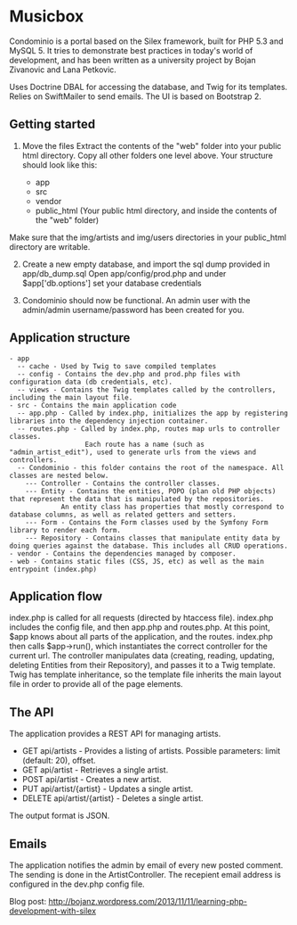 Musicbox
========
Condominio is a portal based on the Silex framework, built for PHP 5.3 and MySQL 5.
It tries to demonstrate best practices in today's world of development, and has
been written as a university project by Bojan Zivanovic and Lana Petkovic.

Uses Doctrine DBAL for accessing the database, and Twig for its templates.
Relies on SwiftMailer to send emails.
The UI is based on Bootstrap 2.

Getting started
---------------
1. Move the files
Extract the contents of the "web" folder into your public html directory.
Copy all other folders one level above. Your structure should look like this:

    - app
    - src
    - vendor
    - public_html (Your public html directory, and inside the contents of the "web" folder)

Make sure that the img/artists and img/users directories in your public_html directory
are writable.

2. Create a new empty database, and import the sql dump provided in app/db_dump.sql
Open app/config/prod.php and under $app['db.options'] set your database credentials

3. Condominio should now be functional. An admin user with the admin/admin username/password has been created for you.

Application structure
---------------------

    - app
      -- cache - Used by Twig to save compiled templates
      -- config - Contains the dev.php and prod.php files with configuration data (db credentials, etc).
      -- views - Contains the Twig templates called by the controllers, including the main layout file.
    - src - Contains the main application code
      -- app.php - Called by index.php, initializes the app by registering libraries into the dependency injection container.
      -- routes.php - Called by index.php, routes map urls to controller classes.
                       Each route has a name (such as "admin_artist_edit"), used to generate urls from the views and controllers.
      -- Condominio - this folder contains the root of the namespace. All classes are nested below.
        --- Controller - Contains the controller classes.
        --- Entity - Contains the entities, POPO (plan old PHP objects) that represent the data that is manipulated by the repositories.
                 An entity class has properties that mostly correspond to database columns, as well as related getters and setters.
        --- Form - Contains the Form classes used by the Symfony Form library to render each form.
        --- Repository - Contains classes that manipulate entity data by doing queries against the database. This includes all CRUD operations.
    - vendor - Contains the dependencies managed by composer.
    - web - Contains static files (CSS, JS, etc) as well as the main entrypoint (index.php)

Application flow
----------------
index.php is called for all requests (directed by htaccess file).
index.php includes the config file, and then app.php and routes.php.
At this point, $app knows about all parts of the application, and the routes.
index.php then calls $app->run(), which instantiates the correct controller for the current url.
The controller manipulates data (creating, reading, updating, deleting Entities from their Repository), and passes it to a Twig template.
Twig has template inheritance, so the template file inherits the main layout file in order to provide all of the page elements.

The API
-------
The application provides a REST API for managing artists.
- GET api/artists - Provides a listing of artists. Possible parameters: limit (default: 20), offset.
- GET api/artist - Retrieves a single artist.
- POST api/artist - Creates a new artist.
- PUT  api/artist/{artist} - Updates a single artist.
- DELETE api/artist/{artist} - Deletes a single artist.

The output format is JSON.

Emails
------
The application notifies the admin by email of every new posted comment.
The sending is done in the ArtistController.
The recepient email address is configured in the dev.php config file.

Blog post: http://bojanz.wordpress.com/2013/11/11/learning-php-development-with-silex
